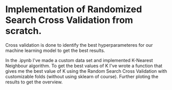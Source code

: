 # Implementation of Randomized Search Cross Validation from scratch.

Cross validation is done to identify the best hyperparameteres for our machine learning model to get the best results.

In the .ipynb I've made a custom data set and implemented K-Nearest Neighbour algorithm. To get the best values of K I've wrote a function that 
gives me the best value of K using the Random Search Cross Validation with customizable folds (without using sklearn of course). Further ploting the results to get the overview.
